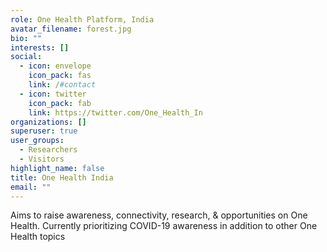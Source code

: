 ```yaml
---
role: One Health Platform, India
avatar_filename: forest.jpg
bio: ""
interests: []
social:
  - icon: envelope
    icon_pack: fas
    link: /#contact
  - icon: twitter
    icon_pack: fab
    link: https://twitter.com/One_Health_In
organizations: []
superuser: true
user_groups:
  - Researchers
  - Visitors
highlight_name: false
title: One Health India
email: ""
---
```

Aims to raise awareness, connectivity, research, & opportunities on One Health. Currently prioritizing COVID-19 awareness in addition to other One Health topics